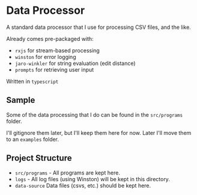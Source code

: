 # Data Processor

A standard data processor that I use for processing CSV files, and the like.

Already comes pre-packaged with:

* `rxjs` for stream-based processing
* `winston` for error logging
* `jaro-winkler` for string evaluation (edit distance)
* `prompts` for retrieving user input

Written in `typescript`

## Sample

Some of the data processing that I do can be found in the `src/programs` folder.

I'll gitignore them later, but I'll keep them here for now. Later I'll move them
to an `examples` folder.

## Project Structure

* `src/programs` - All programs are kept here.
* `logs` - All log files (using Winston) will be kept in this directory.
* `data-source` Data files (csvs, etc.) should be kept here.
